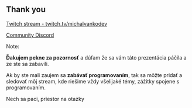 ## Thank you

[Twitch stream - twitch.tv/michalvankodev](https://twitch.tv/michalvankodev)

[Community Discord](https://discord.gg/2cGg7kwZEh)

Note:

**Ďakujem pekne za pozornosť** a dúfam že sa vám táto prezentácia páčila a ze ste sa zabavili.

Ak by ste mali zaujem sa **zabávať programovaním**, tak sa môžte pridať a sledovať môj stream, kde riešime vždy všelijaké témy, zážitky spojene s programovaním.

Nech sa paci, priestor na otazky

